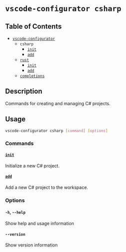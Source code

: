 # `vscode-configurator csharp`

## Table of Contents

- [`vscode-configurator`](../README.md)
  - `csharp`
    - [`init`](./init.md)
    - [`add`](./add.md)
  - [`rust`](../rust/README.md)
    - [`init`](../rust/init.md)
    - [`add`](../rust/add.md)
  - [`completions`](../completions.md)

## Description

Commands for creating and managing C# projects.

## Usage

```bash
vscode-configurator csharp [command] [options]
```

### Commands

#### [`init`](./init.md)

Initialize a new C# project.

#### [`add`](./add.md)

Add a new C# project to the workspace.

### Options

#### `-h`, `--help`

Show help and usage information

#### `--version`

Show version information
